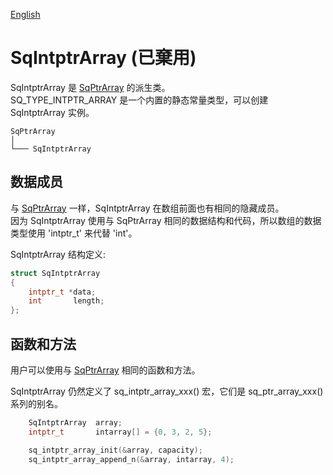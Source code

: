 [English](SqIntptrArray.md)

# SqIntptrArray (已棄用)

SqIntptrArray 是 [SqPtrArray](SqPtrArray.cn.md) 的派生类。  
SQ_TYPE_INTPTR_ARRAY 是一个内置的静态常量类型，可以创建 SqIntptrArray 实例。

	SqPtrArray
	│
	└─── SqIntptrArray

## 数据成员

与 [SqPtrArray](SqPtrArray.cn.md) 一样，SqIntptrArray 在数组前面也有相同的隐藏成员。  
因为 SqIntptrArray 使用与 SqPtrArray 相同的数据结构和代码，所以数组的数据类型使用 'intptr_t' 来代替 'int'。  
  
SqIntptrArray 结构定义:

```c
struct SqIntptrArray
{
	intptr_t *data;
	int       length;
};
```

## 函数和方法

用户可以使用与 [SqPtrArray](SqPtrArray.cn.md) 相同的函数和方法。  
  
SqIntptrArray 仍然定义了 sq_intptr_array_xxx() 宏，它们是 sq_ptr_array_xxx() 系列的别名。

```c
	SqIntptrArray  array;
	intptr_t       intarray[] = {0, 3, 2, 5};

	sq_intptr_array_init(&array, capacity);
	sq_intptr_array_append_n(&array, intarray, 4);
```
